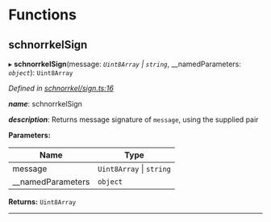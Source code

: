 

# Functions

<a id="schnorrkelsign"></a>

##  schnorrkelSign

▸ **schnorrkelSign**(message: *`Uint8Array` \| `string`*, __namedParameters: *`object`*): `Uint8Array`

*Defined in [schnorrkel/sign.ts:16](https://github.com/polkadot-js/common/blob/d916ca1/packages/util-crypto/src/schnorrkel/sign.ts#L16)*

*__name__*: schnorrkelSign

*__description__*: Returns message signature of `message`, using the supplied pair

**Parameters:**

| Name | Type |
| ------ | ------ |
| message | `Uint8Array` \| `string` |
| __namedParameters | `object` |

**Returns:** `Uint8Array`

___

